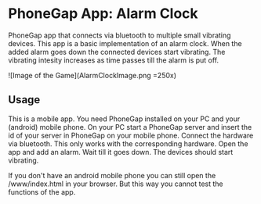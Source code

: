 # PhoneGap App: Alarm Clock

PhoneGap app that connects via bluetooth to multiple small vibrating devices. This app is a basic implementation of an alarm clock. When the added alarm goes down the connected devices start vibrating. The vibrating intesity increases as time passes till the alarm is put off.

![Image of the Game](AlarmClockImage.png =250x)

## Usage

This is a mobile app. You need PhoneGap installed on your PC and your (android) mobile phone. On your PC start a PhoneGap server and insert the id of your server in PhoneGap on your mobile phone. Connect the hardware via bluetooth. This only works with the corresponding hardware. Open the app and add an alarm. Wait till it goes down. The devices should start vibrating.

If you don't have an android mobile phone you can still open the /www/index.html in your browser. But this way you cannot test the functions of the app.

